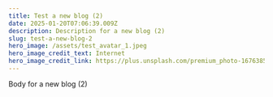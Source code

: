 ```yaml
---
title: Test a new blog (2)
date: 2025-01-20T07:06:39.009Z
description: Description for a new blog (2)
slug: test-a-new-blog-2
hero_image: /assets/test_avatar_1.jpeg
hero_image_credit_text: Internet
hero_image_credit_link: https://plus.unsplash.com/premium_photo-1676385777209-1d435cc69c5a?q=80&w=1170&auto=format&fit=crop&ixlib=rb-4.0.3&ixid=M3wxMjA3fDB8MHxwaG90by1wYWdlfHx8fGVufDB8fHx8fA%3D%3D
---
```


Body for a new blog (2)
